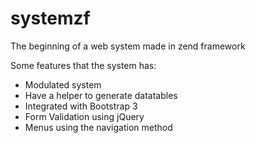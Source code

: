 # systemzf
The beginning of a web system made in zend framework

Some features that the system has:
- Modulated system
- Have a helper to generate datatables
- Integrated with Bootstrap 3
- Form Validation using jQuery
- Menus using the navigation method
